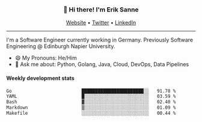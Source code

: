 <h3 align="center">👋 Hi there! I'm Erik Sanne</h3>
<p align="center">
  <a href="https://eriksanne.com">Website</a> •
  <a href="https://twitter.com/ErikKonradSanne">Twitter</a> •
  <a href="https://www.linkedin.com/in/eriksanne/">LinkedIn</a>
</p>

---
I'm a Software Engineer currently working in Germany. Previously Software Engineering @ Edinburgh Napier University.

- 😄 My Pronouns: He/Him
- 💬 Ask me about: Python, Golang, Java, Cloud, DevOps, Data Pipelines

<h4>Weekly development stats</h4>
<!--START_SECTION:waka-->

```txt
Go                          ███████████████████████░░   91.78 %
YAML                        █░░░░░░░░░░░░░░░░░░░░░░░░   03.59 %
Bash                        ▓░░░░░░░░░░░░░░░░░░░░░░░░   02.40 %
Markdown                    ▒░░░░░░░░░░░░░░░░░░░░░░░░   01.09 %
Makefile                    ░░░░░░░░░░░░░░░░░░░░░░░░░   00.44 %
```

<!--END_SECTION:waka-->
